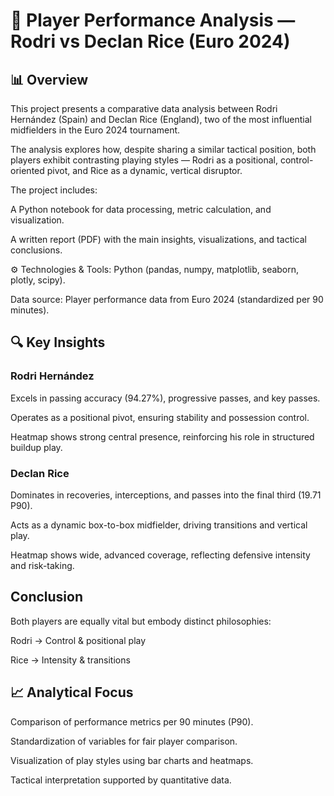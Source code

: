 # 🧠 Player Performance Analysis — Rodri vs Declan Rice (Euro 2024)

## 📊 Overview

This project presents a comparative data analysis between Rodri Hernández (Spain) and Declan Rice (England), two of the most influential midfielders in the Euro 2024 tournament.

The analysis explores how, despite sharing a similar tactical position, both players exhibit contrasting playing styles — Rodri as a positional, control-oriented pivot, and Rice as a dynamic, vertical disruptor.

The project includes:

A Python notebook for data processing, metric calculation, and visualization.

A written report (PDF) with the main insights, visualizations, and tactical conclusions.

⚙️ Technologies & Tools: Python (pandas, numpy, matplotlib, seaborn, plotly, scipy).

Data source: Player performance data from Euro 2024 (standardized per 90 minutes).

## 🔍 Key Insights

### Rodri Hernández

Excels in passing accuracy (94.27%), progressive passes, and key passes.

Operates as a positional pivot, ensuring stability and possession control.

Heatmap shows strong central presence, reinforcing his role in structured buildup play.

### Declan Rice

Dominates in recoveries, interceptions, and passes into the final third (19.71 P90).

Acts as a dynamic box-to-box midfielder, driving transitions and vertical play.

Heatmap shows wide, advanced coverage, reflecting defensive intensity and risk-taking.

## Conclusion

Both players are equally vital but embody distinct philosophies:

Rodri → Control & positional play

Rice → Intensity & transitions

## 📈 Analytical Focus

Comparison of performance metrics per 90 minutes (P90).

Standardization of variables for fair player comparison.

Visualization of play styles using bar charts and heatmaps.

Tactical interpretation supported by quantitative data.
